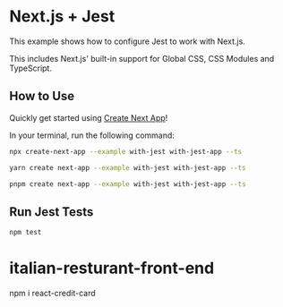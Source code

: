 # Next.js + Jest

This example shows how to configure Jest to work with Next.js.

This includes Next.js' built-in support for Global CSS, CSS Modules and TypeScript.

## How to Use

Quickly get started using [Create Next App](https://github.com/vercel/next.js/tree/canary/packages/create-next-app#readme)!

In your terminal, run the following command:

```bash
npx create-next-app --example with-jest with-jest-app --ts
```

```bash
yarn create next-app --example with-jest with-jest-app --ts
```

```bash
pnpm create next-app --example with-jest with-jest-app --ts
```

## Run Jest Tests

```bash
npm test
```

# italian-resturant-front-end

npm i react-credit-card
